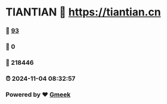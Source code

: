 # TIANTIAN :link: https://tiantian.cn 
### :page_facing_up: [93](https://tiantian.cn/tag.html) 
### :speech_balloon: 0 
### :hibiscus: 218446 
### :alarm_clock: 2024-11-04 08:32:57 
### Powered by :heart: [Gmeek](https://github.com/Meekdai/Gmeek)
